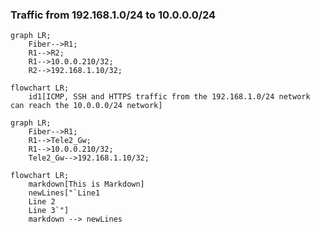 
### Traffic from 192.168.1.0/24 to 10.0.0.0/24

```mermaid
graph LR;
    Fiber-->R1;
    R1-->R2;
    R1-->10.0.0.210/32;
    R2-->192.168.1.10/32;
```

```mermaid
flowchart LR;
    id1[ICMP, SSH and HTTPS traffic from the 192.168.1.0/24 network can reach the 10.0.0.0/24 network]
```


```mermaid
graph LR;
    Fiber-->R1;
    R1-->Tele2_Gw;
    R1-->10.0.0.210/32;
    Tele2_Gw-->192.168.1.10/32;
```


```mermaid
flowchart LR;
    markdown[This is Markdown]
    newLines["`Line1
    Line 2
    Line 3`"]
    markdown --> newLines
```
